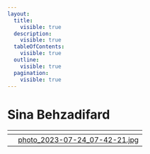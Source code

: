 ```yaml
---
layout:
  title:
    visible: true
  description:
    visible: true
  tableOfContents:
    visible: true
  outline:
    visible: true
  pagination:
    visible: true
---
```


# Sina Behzadifard

<table data-view="cards"><thead><tr><th></th><th data-hidden data-card-cover data-type="files"></th></tr></thead><tbody><tr><td></td><td><a href=".gitbook/assets/photo_2023-07-24_07-42-21.jpg">photo_2023-07-24_07-42-21.jpg</a></td></tr></tbody></table>

